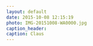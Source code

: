 ```yaml
---
layout: default
date: 2015-10-08 12:15:19
photo: IMG-20151008-WA0000.jpg
caption_header:  
caption: Claus
---
```

